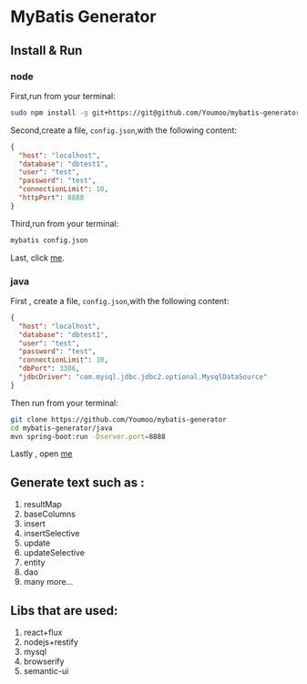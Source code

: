 MyBatis Generator
=================

## Install & Run
### node
First,run from your terminal:
```bash 
sudo npm install -g git+https://git@github.com/Youmoo/mybatis-generator.git
```
Second,create a file, `config.json`,with the following content:
```json
{
  "host": "localhost",
  "database": "dbtest1",
  "user": "test",
  "password": "test",
  "connectionLimit": 10,
  "httpPort": 8888
}
```
Third,run from your terminal:
```bash
mybatis config.json
```
Last, click [me](http://localhost:8888/).

### java
First , create a file, `config.json`,with the following content:
```json
{
  "host": "localhost",
  "database": "dbtest1",
  "user": "test",
  "password": "test",
  "connectionLimit": 10,
  "dbPort": 3306,
  "jdbcDriver": "com.mysql.jdbc.jdbc2.optional.MysqlDataSource"
}
```
Then run from your terminal:
```bash
git clone https://github.com/Youmoo/mybatis-generator
cd mybatis-generator/java
mvn spring-boot:run -Dserver.port=8888
```
Lastly , open [me](http://localhost:8888/)

## Generate text such as :

1. resultMap
2. baseColumns
3. insert
4. insertSelective
5. update
6. updateSelective
7. entity
8. dao
9. many more...

## Libs that are used:
1. react+flux
2. nodejs+restify
3. mysql
4. browserify
5. semantic-ui